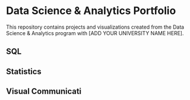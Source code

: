# Data Science & Analytics Portfolio
This repository contains projects and visualizations created from the Data Science & Analytics program with [ADD YOUR UNIVERSITY NAME HERE].

## SQL

## Statistics

## Visual Communicati

